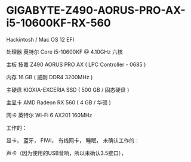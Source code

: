 # GIGABYTE-Z490-AORUS-PRO-AX-i5-10600KF-RX-560
Hackintosh / Mac OS 12 EFI
	


处理器	英特尔 Core i5-10600KF @ 4.10GHz 六核

主板	技嘉 Z490 AORUS PRO AX ( LPC Controller - 0685 )

内存	16 GB ( 威刚 DDR4 3200MHz )

主硬盘	 KIOXIA-EXCERIA SSD ( 500 GB / 固态硬盘 )

主显卡	AMD Radeon RX 560 ( 4 GB / 华硕 )

网卡	英特尔 Wi-Fi 6 AX201 160MHz


工作的：

显卡，
蓝牙，
FIWI，
有线网卡，
睡眠，
未确认工作的：

声卡（因为使用的USB音响，所以未确认3.5接口），
